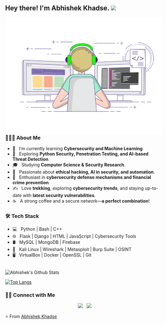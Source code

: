 <h2> Hey there! I'm Abhishek Khadse. <img src="https://github.com/souvikguria98/souvikguria98/blob/master/Hi.gif" width="25"></h2>
<img align="right" alt="GIF" src="https://raw.githubusercontent.com/devSouvik/devSouvik/master/gif3.gif" width="500"/>

<h3> 👨🏻‍💻 About Me </h3>

- 🔭 &nbsp; I’m currently learning **Cybersecurity and Machine Learning**
- 🤔 &nbsp; Exploring **Python Security, Penetration Testing, and AI-based Threat Detection**.
- 🎓 &nbsp; Studying **Computer Science & Security Research**.
- 💼 &nbsp; Passionate about **ethical hacking, AI in security, and automation**.
- 🌱 &nbsp; Enthusiast in **cybersecurity defense mechanisms and financial crime prevention**.
- ✍️ &nbsp; Love **trekking**, exploring **cybersecurity trends**, and staying up-to-date with **latest security vulnerabilities**.
- ☕ &nbsp; A strong coffee and a secure network—**a perfect combination**!

<h3>🛠 Tech Stack</h3>

- 💻 &nbsp; Python | Bash | C++  
- 🌐 &nbsp; Flask | Django | HTML | JavaScript | Cybersecurity Tools 
- 🛢 &nbsp; MySQL | MongoDB | Firebase
- 🔧 &nbsp; Kali Linux | Wireshark | Metasploit | Burp Suite | OSINT
- 🖥 &nbsp; VirtualBox | Docker | OpenSSL | Git

<br>

<img align="center" src="https://github-readme-stats.vercel.app/api?username=abhishek-khadse&include_all_commits=true&count_private=true&show_icons=true&line_height=20&title_color=7A7ADB&icon_color=2234AE&text_color=D3D3D3&bg_color=0,000000,130F40" alt="Abhishek's Github Stats">

</br>

[![Top Langs](https://github-readme-stats.vercel.app/api/top-langs/?username=abhishek-khadse&layout=compact&text_color=daf7dc&bg_color=151515)](https://github.com/abhishek-khadse/github-readme-stats)


<h3> 🤝🏻 Connect with Me </h3>

<p align="center">
&nbsp; <a href="https://www.linkedin.com/in/abhishek-khadse45" target="_blank" rel="noopener noreferrer"><img src="https://img.icons8.com/plasticine/100/000000/linkedin.png" width="50" /></a>
&nbsp; <a href="mailto:abhishekkhadse289@gmail.com" target="_blank" rel="noopener noreferrer"><img src="https://img.icons8.com/plasticine/100/000000/gmail.png" width="50" /></a>
</p>

⭐️ From [Abhishek Khadse](https://github.com/abhishek-khadse)
